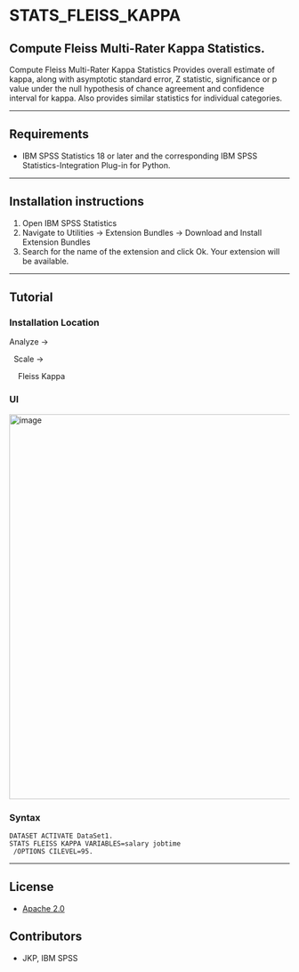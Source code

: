 # STATS_FLEISS_KAPPA
## Compute Fleiss Multi-Rater Kappa Statistics.
Compute Fleiss Multi-Rater Kappa Statistics Provides overall estimate of kappa, along with asymptotic standard error, Z statistic, significance or p value under the null hypothesis of chance agreement and confidence interval for kappa. Also provides similar statistics for individual categories.

---
Requirements
----
- IBM SPSS Statistics 18 or later and the corresponding IBM SPSS Statistics-Integration Plug-in for Python.

---
Installation instructions
----
1. Open IBM SPSS Statistics
2. Navigate to Utilities -> Extension Bundles -> Download and Install Extension Bundles
3. Search for the name of the extension and click Ok. Your extension will be available.

---
Tutorial
----

### Installation Location

Analyze →

&nbsp;&nbsp;Scale →

&nbsp;&nbsp;&nbsp;&nbsp;Fleiss Kappa 

### UI
<img width="692" alt="image" src="https://user-images.githubusercontent.com/19230800/193654172-78070471-b510-43a0-ba58-7fc7ea7076f9.png">

### Syntax

```
DATASET ACTIVATE DataSet1.
STATS FLEISS KAPPA VARIABLES=salary jobtime
 /OPTIONS CILEVEL=95.
```
---
License
----

- [Apache 2.0](https://www.apache.org/licenses/LICENSE-2.0)
                              
Contributors
----

  - JKP, IBM SPSS
